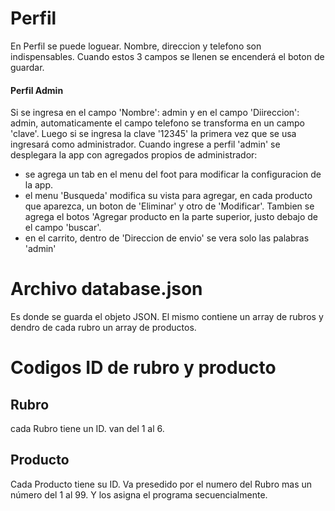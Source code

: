 # Perfil
En Perfil se puede loguear. Nombre,  direccion y telefono son indispensables.
Cuando estos 3 campos se llenen se encenderá el boton de guardar.

#### Perfil Admin
Si se ingresa en el campo 'Nombre': admin y en el campo 'Diireccion': admin, automaticamente el campo telefono se transforma en un campo 'clave'. Luego si se ingresa la clave '12345' la primera vez que se usa ingresará como administrador.
Cuando ingrese a perfil 'admin' se desplegara la app con agregados propios de administrador:
- se agrega un tab en  el menu del foot para modificar la configuracion de la app.
- el menu 'Busqueda' modifica su vista para agregar, en cada producto que aparezca, un boton de 'Eliminar' y otro de 'Modificar'. Tambien se agrega el botos 'Agregar producto en la parte superior, justo debajo de el campo 'buscar'.
- en el carrito, dentro de 'Direccion de envio' se vera solo las palabras 'admin'

# Archivo database.json
Es donde se guarda el objeto JSON. El mismo contiene un array de rubros y dendro de cada rubro un array de productos.

# Codigos ID de rubro y producto
## Rubro
cada Rubro tiene un ID. van del 1 al 6.

## Producto
Cada Producto tiene su ID. Va presedido por el numero del Rubro mas un número del 1 al 99. Y los asigna el programa secuencialmente.
